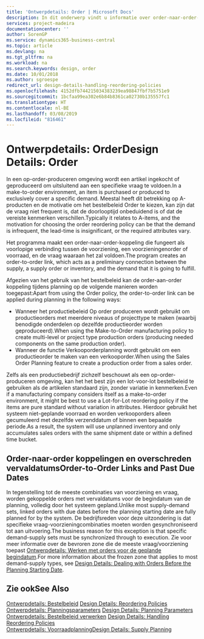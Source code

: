 ```yaml
---
title: 'Ontwerpdetails: Order | Microsoft Docs'
description: In dit onderwerp vindt u informatie over order-naar-order-koppelingen in een omgeving waarin op order wordt geproduceerd.
services: project-madeira
documentationcenter: ''
author: SorenGP
ms.service: dynamics365-business-central
ms.topic: article
ms.devlang: na
ms.tgt_pltfrm: na
ms.workload: na
ms.search.keywords: design, order
ms.date: 10/01/2018
ms.author: sgroespe
redirect_url: design-details-handling-reordering-policies
ms.openlocfilehash: 4152dfb744215034383239ea98847fbf7b5751e9
ms.sourcegitcommit: 1bcfaa99ea302e6b84b8361ca02730b135557fc1
ms.translationtype: HT
ms.contentlocale: nl-BE
ms.lasthandoff: 03/08/2019
ms.locfileid: "816461"
---
```

# <a name="design-details-order"></a><span data-ttu-id="79758-103">Ontwerpdetails: Order</span><span class="sxs-lookup"><span data-stu-id="79758-103">Design Details: Order</span></span>
<span data-ttu-id="79758-104">In een op-order-produceren omgeving wordt een artikel ingekocht of geproduceerd om uitsluitend aan een specifieke vraag te voldoen.</span><span class="sxs-lookup"><span data-stu-id="79758-104">In a make-to-order environment, an item is purchased or produced to exclusively cover a specific demand.</span></span> <span data-ttu-id="79758-105">Meestal heeft dit betrekking op A-producten en de motivatie om het bestelbeleid Order te kiezen, kan zijn dat de vraag niet frequent is, dat de doorlooptijd onbeduidend is of dat de vereiste kenmerken verschillen.</span><span class="sxs-lookup"><span data-stu-id="79758-105">Typically it relates to A-items, and the motivation for choosing the order reordering policy can be that the demand is infrequent, the lead-time is insignificant, or the required attributes vary.</span></span>  

<span data-ttu-id="79758-106">Het programma maakt een order-naar-order-koppeling die fungeert als voorlopige verbinding tussen de voorziening, een voorzieningenorder of voorraad, en de vraag waaraan het zal voldoen.</span><span class="sxs-lookup"><span data-stu-id="79758-106">The program creates an order-to-order link, which acts as a preliminary connection between the supply, a supply order or inventory, and the demand that it is going to fulfill.</span></span>  

<span data-ttu-id="79758-107">Afgezien van het gebruik van het bestelbeleid kan de order-aan-order koppeling tijdens planning op de volgende manieren worden toegepast:</span><span class="sxs-lookup"><span data-stu-id="79758-107">Apart from using the Order policy, the order-to-order link can be applied during planning in the following ways:</span></span>  

* <span data-ttu-id="79758-108">Wanneer het productiebeleid Op order produceren wordt gebruikt om productieorders met meerdere niveaus of projecttype te maken (waarbij benodigde onderdelen op dezelfde productieorder worden geproduceerd).</span><span class="sxs-lookup"><span data-stu-id="79758-108">When using the Make-to-Order manufacturing policy to create multi-level or project type production orders (producing needed components on the same production order).</span></span>  
* <span data-ttu-id="79758-109">Wanneer de functie Verkooporderplanning wordt gebruikt om een productieorder te maken van een verkooporder.</span><span class="sxs-lookup"><span data-stu-id="79758-109">When using the Sales Order Planning feature to create a production order from a sales order.</span></span>  

<span data-ttu-id="79758-110">Zelfs als een productiebedrijf zichzelf beschouwt als een op-order-produceren omgeving, kan het het best zijn een lot-voor-lot bestelbeleid te gebruiken als de artikelen standaard zijn, zonder variatie in kenmerken.</span><span class="sxs-lookup"><span data-stu-id="79758-110">Even if a manufacturing company considers itself as a make-to-order environment, it might be best to use a Lot-for-Lot reordering policy if the items are pure standard without variation in attributes.</span></span> <span data-ttu-id="79758-111">Hierdoor gebruikt het systeem niet-geplande voorraad en worden verkooporders alleen gecumuleerd met dezelfde verzenddatum of binnen een bepaalde periode.</span><span class="sxs-lookup"><span data-stu-id="79758-111">As a result, the system will use unplanned inventory and only accumulates sales orders with the same shipment date or within a defined time bucket.</span></span>  

## <a name="order-to-order-links-and-past-due-dates"></a><span data-ttu-id="79758-112">Order-naar-order koppelingen en overschreden vervaldatums</span><span class="sxs-lookup"><span data-stu-id="79758-112">Order-to-Order Links and Past Due Dates</span></span>  
<span data-ttu-id="79758-113">In tegenstelling tot de meeste combinaties van voorziening en vraag, worden gekoppelde orders met vervaldatums voor de begindatum van de planning, volledig door het systeem gepland.</span><span class="sxs-lookup"><span data-stu-id="79758-113">Unlike most supply-demand sets, linked orders with due dates before the planning starting date are fully planned for by the system.</span></span> <span data-ttu-id="79758-114">De bedrijfsreden voor deze uitzondering is dat specifieke vraag-voorzieningcombinaties moeten worden gesynchroniseerd tot aan uitvoering.</span><span class="sxs-lookup"><span data-stu-id="79758-114">The business reason for this exception is that specific demand-supply sets must be synchronized through to execution.</span></span> <span data-ttu-id="79758-115">Zie voor meer informatie over de bevroren zone die de meeste vraag/voorziening toepast [Ontwerpdetails: Werken met orders voor de geplande begindatum](design-details-dealing-with-orders-before-the-planning-starting-date.md).</span><span class="sxs-lookup"><span data-stu-id="79758-115">For more information about the frozen zone that applies to most demand-supply types, see [Design Details: Dealing with Orders Before the Planning Starting Date](design-details-dealing-with-orders-before-the-planning-starting-date.md).</span></span>  

## <a name="see-also"></a><span data-ttu-id="79758-116">Zie ook</span><span class="sxs-lookup"><span data-stu-id="79758-116">See Also</span></span>  
<span data-ttu-id="79758-117">[Ontwerpdetails: Bestelbeleid](design-details-reordering-policies.md) </span><span class="sxs-lookup"><span data-stu-id="79758-117">[Design Details: Reordering Policies](design-details-reordering-policies.md) </span></span>  
<span data-ttu-id="79758-118">[Ontwerpdetails: Planningsparameters](design-details-planning-parameters.md) </span><span class="sxs-lookup"><span data-stu-id="79758-118">[Design Details: Planning Parameters](design-details-planning-parameters.md) </span></span>  
<span data-ttu-id="79758-119">[Ontwerpdetails: Bestelbeleid verwerken](design-details-handling-reordering-policies.md) </span><span class="sxs-lookup"><span data-stu-id="79758-119">[Design Details: Handling Reordering Policies](design-details-handling-reordering-policies.md) </span></span>  
[<span data-ttu-id="79758-120">Ontwerpdetails: Voorraadplanning</span><span class="sxs-lookup"><span data-stu-id="79758-120">Design Details: Supply Planning</span></span>](design-details-supply-planning.md)
